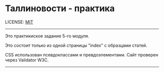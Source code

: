 # Таллиновости - практика

LICENSE: [MIT](./license.md)

---

Это практикиское задание 5-го модуля. 

Это состоит только из одной страницы "index" с образцами статей.

CSS использован псевдоклассами и превдоэлементами.
Сайт проверен через Validator W3C. 


---